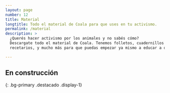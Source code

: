 ```yaml
---
layout: page
number: 12
title: Material
longtitle: Todo el material de Coala para que uses en tu activismo.
permalink: /material
description: >
  ¿Querés hacer activismo por los animales y no sabés cómo?
  Descargate todo el material de Coala. Tenemos folletos, cuadernillos informativos,
  recetarios, y mucho más para que puedas empezar ya mismo a educar a otros.

---
```


## En cons<wbr>truc<wbr>ción
{: .bg-primary .destacado .display-1}

<!--

A continuación podes descargarte gratuitamente todo nuestro material de difusión.  En esta sección encontraras folletos, recetarios y cuadernillos informativos.  Si te gustaría usar nuestro material pero preferís no usar la imagen  de Coala y  tener tu propia información de contacto, contactate con nosotros así te podemos proveer del material sin firmar. 

## Cuadernillo informativo

Este documento incluye información sobre la problemática de la explotación animal, explicando el uso por  entretenimiento, compra-venta de animales, experimentación, vestimenta, transporte y alimentación.  Además explica las razones por las que es importante ser veganos,  los aspectos nutricionales de una dieta vegana y cómo podemos ayudar a los animales una vez que somos veganos.

## Nuestros folletos.

Desde el nacimiento de Coala hemos mejorado nuestro material teniendo siempre en cuenta cuál es la forma más efectiva de transmitir nuestro mensaje. Nuestros folletos son el resultado de años de trabajo pensando de esta manera.

## Recetario

Descargate nuestros recetarios oficiales de Coala

-->